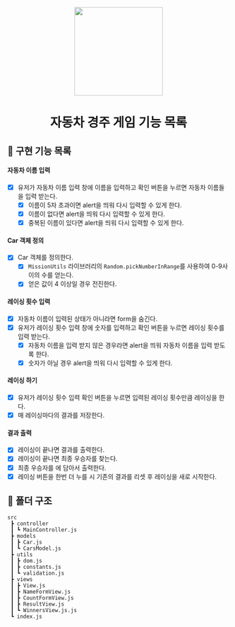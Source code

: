 <p align="middle" >
  <img width="200px;" src="https://github.com/woowacourse/javascript-racingcar-precourse/blob/main/images/racingcar_icon.png?raw=true"/>
</p>
<h1 align="middle">자동차 경주 게임 기능 목록</h1>

## 🎯 구현 기능 목록

#### 자동차 이름 입력

- [x] 유저가 자동차 이름 입력 창에 이름을 입력하고 확인 버튼을 누르면 자동차 이름들을 입력 받는다.
  - [x] 이름이 5자 초과이면 alert을 띄워 다시 입력할 수 있게 한다.
  - [x] 이름이 없다면 alert을 띄워 다시 입력할 수 있게 한다.
  - [x] 중복된 이름이 있다면 alert을 띄워 다시 입력할 수 있게 한다.

#### Car 객체 정의

- [x] Car 객체를 정의한다.
  - [x] `MissionUtils` 라이브러리의 `Random.pickNumberInRange`를 사용하여 0-9사이의 수를 얻는다.
  - [x] 얻은 값이 4 이상일 경우 전진한다.

#### 레이싱 횟수 입력

- [x] 자동차 이름이 입력된 상태가 아니라면 form을 숨긴다.
- [x] 유저가 레이싱 횟수 입력 창에 숫자를 입력하고 확인 버튼을 누르면 레이싱 횟수를 입력 받는다.
  - [x] 자동차 이름을 입력 받지 않은 경우라면 alert을 띄워 자동차 이름을 입력 받도록 한다.
  - [x] 숫자가 아닐 경우 alert을 띄워 다시 입력할 수 있게 한다.

#### 레이싱 하기

- [x] 유저가 레이싱 횟수 입력 확인 버튼을 누르면 입력된 레이싱 횟수만큼 레이싱을 한다.
- [x] 매 레이싱마다의 결과를 저장한다.

#### 결과 출력

- [x] 레이싱이 끝나면 결과를 출력한다.
- [x] 레이싱이 끝나면 최종 우승자를 찾는다.
- [x] 최종 우승자를 <span id="racing-winners">에 담아서 출력한다.
- [x] 레이싱 버튼을 한번 더 누를 시 기존의 결과를 리셋 후 레이싱을 새로 시작한다.

## 📂 폴더 구조

```
src
 ┣ controller
 ┃ ┗ MainController.js
 ┣ models
 ┃ ┣ Car.js
 ┃ ┗ CarsModel.js
 ┣ utils
 ┃ ┣ dom.js
 ┃ ┣ constants.js
 ┃ ┗ validation.js
 ┣ views
 ┃ ┣ View.js
 ┃ ┣ NameFormView.js
 ┃ ┣ CountFormView.js
 ┃ ┣ ResultView.js
 ┃ ┗ WinnersView.js.js
 ┗ index.js
```
